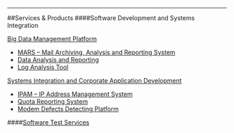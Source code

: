 - - -
##Services & Products
####Software Development and Systems Integration

[Big Data Management Platform](#/page/big-data-management-platform-and-applications)

- [MARS – Mail Archiving, Analysis and Reporting System](#/page/mars-email-archive-system)
- [Data Analysis and Reporting](#/page/data-analysis-and-reporting)
- [Log Analysis Tool](#/page/log-analysis-tool)

[Systems Integration and Corporate Application Development](#/page/corporate-application-development-and-system-integration)

- [IPAM – IP Address Management System](#/page/ipam-ip-management-system)
- [Quota Reporting System](#/page/quota-reporting-system)
- [Modem Defects Detecting Platform](#/page/modem-defects-detecting-platform)

####[Software Test Services](#/page/software-test-services)
